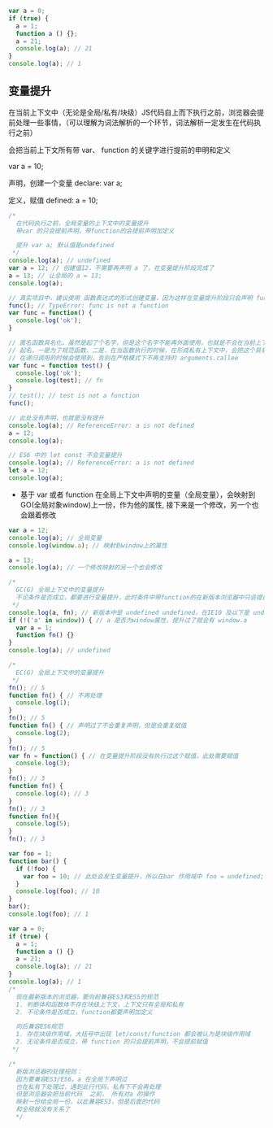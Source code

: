 ```js
var a = 0;
if (true) {
  a = 1;
  function a () {};
  a = 21;
  console.log(a); // 21
}
console.log(a); // 1
```

## 变量提升

在当前上下文中（无论是全局/私有/块级）JS代码自上而下执行之前，浏览器会提前处理一些事情，（可以理解为词法解析的一个环节，词法解析一定发生在代码执行之前）

会把当前上下文所有带 var、 function 的关键字进行提前的申明和定义

var a = 10;

声明，创建一个变量 declare: var a;

定义，赋值 defined: a = 10;


```js
/* 
  在代码执行之前，全局变量的上下文中的变量提升
  带var 的只会提前声明，带function的会提前声明加定义

  提升 var a; 默认值是undefined
 */
console.log(a); // undefined
var a = 12; // 创建值12，不需要再声明 a 了，在变量提升阶段完成了
a = 13; // 让全局的 a = 13;
console.log(a);
```

```js
// 真实项目中，建议使用 函数表达式的形式创建变量，因为这样在变量提升阶段只会声明 func ，不会赋值
func(); // TypeError: func is not a function
var func = function() {
  console.log('ok');
}
```

```js
// 匿名函数具名化，虽然是起了个名字，但是这个名字不能再外面使用，也就是不会在当前上下文中创建这个名字
// 起名，一是为了规范函数，二是，在当函数执行的时候，在形成私有上下文中，会把这个具名化的名字作为私有上下文中的变量，值就是这个函数
// 在递归调用的时候会使用到，告别在严格模式下不再支持的 arguments.callee
var func = function test() {
  console.log('ok');
  console.log(test); // fn
}
// test(); // test is not a function
func();
```

```js
// 此处没有声明，也就是没有提升
console.log(a); // ReferenceError: a is not defined
a = 12;
console.log(a);
```

```js
// ES6 中的 let const 不会变量提升
console.log(a); // ReferenceError: a is not defined
let a = 12;
console.log(a);
```

- 基于 var 或者 function  在全局上下文中声明的变量（全局变量），会映射到 GO(全局对象window)上一份，作为他的属性, 接下来是一个修改，另一个也会跟着修改

```js
var a = 12;
console.log(a); // 全局变量
console.log(window.a); // 映射到window上的属性

a = 13;
console.log(a); // 一个修改映射的另一个也会修改
```

```js
/* 
  GC(G) 全局上下文中的变量提升
  不论条件是否成立，都要进行变量提升，此时条件中带function的在新版本浏览器中只会提前声明，不会提前赋值，老版本中，会声明加定义
 */
console.log(a, fn); // 新版本中是 undefined undefined，在IE10 及以下是 undefined fn
if (!('a' in window)) { // a 是否为window属性，提升过了就会有 window.a
  var a = 1;
  function fn() {}
}
console.log(a); // undefined
```

```js
/* 
  EC(G) 全局上下文中的变量提升
 */
fn(); // 5
function fn() { // 不再处理
  console.log(1);
}
fn(); // 5
function fn() { // 声明过了不会重复声明，但是会重复赋值
  console.log(2);
}
fn(); // 5
var fn = function() { // 在变量提升阶段没有执行过这个赋值，此处需要赋值
  console.log(3);
}
fn(); // 3
function fn() {
  console.log(4); // 3
}
fn(); // 3
function fn(){
  console.log(5);
}
fn(); // 3
```

```js
var foo = 1;
function bar() {
  if (!foo) {
    var foo = 10; // 此处会发生变量提升，所以在bar 作用域中 foo = undefined;
  }
  console.log(foo); // 10
}
bar();
console.log(foo); // 1
```

```js
var a = 0;
if (true) {
  a = 1;
  function a () {}
  a = 21;
  console.log(a); // 21
}
console.log(a); // 1
/* 
  现在最新版本的浏览器，要向前兼容ES3和ES5的规范
  1. 判断体和函数体不存在块级上下文，上下文只有全局和私有
  2. 不论条件是否成立，function都要声明加定义

  向后兼容ES6规范
  1. 存在块级作用域，大括号中出现 let/const/function 都会被认为是块级作用域
  2. 无论条件是否成立，带 function 的只会提前声明，不会提前赋值
 */

/* 
  新版浏览器的处理规则：
  因为要兼容ES3/ES6。a 在全局下声明过
  也在私有下处理过，遇到此行代码，私有下不会再处理
  但是浏览器会把当前代码  之前， 所有对a 的操作
  映射一份给全局一份，以此兼容ES3，但是后面的代码
  和全局就没有关系了
  */
```






